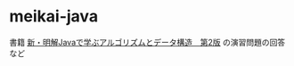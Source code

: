 # meikai-java

書籍 [新・明解Javaで学ぶアルゴリズムとデータ構造　第2版](https://www.sbcr.jp/product/4815606008/) の演習問題の回答など
